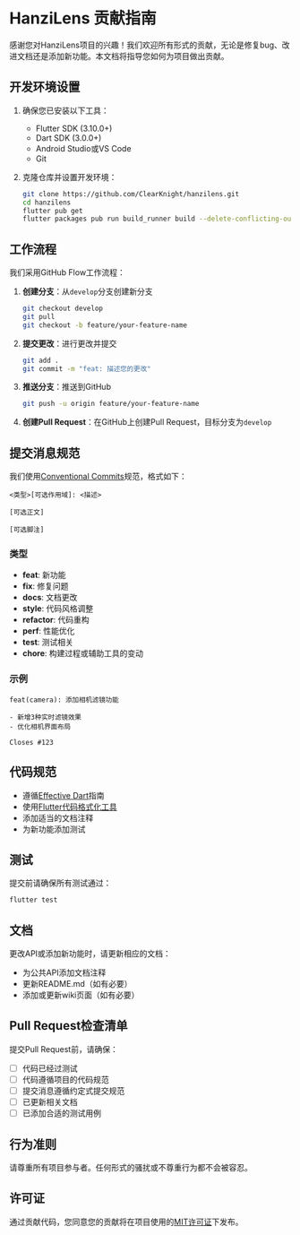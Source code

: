 # HanziLens 贡献指南

感谢您对HanziLens项目的兴趣！我们欢迎所有形式的贡献，无论是修复bug、改进文档还是添加新功能。本文档将指导您如何为项目做出贡献。

## 开发环境设置

1. 确保您已安装以下工具：
   - Flutter SDK (3.10.0+)
   - Dart SDK (3.0.0+)
   - Android Studio或VS Code
   - Git

2. 克隆仓库并设置开发环境：
   ```bash
   git clone https://github.com/ClearKnight/hanzilens.git
   cd hanzilens
   flutter pub get
   flutter packages pub run build_runner build --delete-conflicting-outputs
   ```

## 工作流程

我们采用GitHub Flow工作流程：

1. **创建分支**：从`develop`分支创建新分支
   ```bash
   git checkout develop
   git pull
   git checkout -b feature/your-feature-name
   ```

2. **提交更改**：进行更改并提交
   ```bash
   git add .
   git commit -m "feat: 描述您的更改"
   ```

3. **推送分支**：推送到GitHub
   ```bash
   git push -u origin feature/your-feature-name
   ```

4. **创建Pull Request**：在GitHub上创建Pull Request，目标分支为`develop`

## 提交消息规范

我们使用[Conventional Commits](https://www.conventionalcommits.org/)规范，格式如下：

```
<类型>[可选作用域]: <描述>

[可选正文]

[可选脚注]
```

### 类型

- **feat**: 新功能
- **fix**: 修复问题
- **docs**: 文档更改
- **style**: 代码风格调整
- **refactor**: 代码重构
- **perf**: 性能优化
- **test**: 测试相关
- **chore**: 构建过程或辅助工具的变动

### 示例

```
feat(camera): 添加相机滤镜功能

- 新增3种实时滤镜效果
- 优化相机界面布局

Closes #123
```

## 代码规范

- 遵循[Effective Dart](https://dart.dev/guides/language/effective-dart)指南
- 使用[Flutter代码格式化工具](https://flutter.dev/docs/development/tools/formatting)
- 添加适当的文档注释
- 为新功能添加测试

## 测试

提交前请确保所有测试通过：

```bash
flutter test
```

## 文档

更改API或添加新功能时，请更新相应的文档：

- 为公共API添加文档注释
- 更新README.md（如有必要）
- 添加或更新wiki页面（如有必要）

## Pull Request检查清单

提交Pull Request前，请确保：

- [ ] 代码已经过测试
- [ ] 代码遵循项目的代码规范
- [ ] 提交消息遵循约定式提交规范
- [ ] 已更新相关文档
- [ ] 已添加合适的测试用例

## 行为准则

请尊重所有项目参与者。任何形式的骚扰或不尊重行为都不会被容忍。

## 许可证

通过贡献代码，您同意您的贡献将在项目使用的[MIT许可证](LICENSE)下发布。 